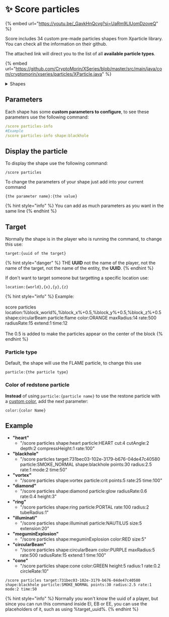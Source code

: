 # ✨    Score particles

{% embed url="https://youtu.be/_GavkHnQcvg?si=UaRm9LlUomDzoveQ" %}

Score includes 34 custom pre-made particles shapes from Xparticle library. You can check all the information on their github.&#x20;

The attached link will direct you to the list of all **available particle types**.

{% embed url="https://github.com/CryptoMorin/XSeries/blob/master/src/main/java/com/cryptomorin/xseries/particles/XParticle.java" %}

<details>

<summary>Shapes</summary>

* &#x20;atom&#x20;
* &#x20;atomic&#x20;
* blackSun&#x20;
* blackhole&#x20;
* cage&#x20;
* chaoticDoublePendulum&#x20;
* circle&#x20;
* circularBeam&#x20;
* cone&#x20;
* crescent&#x20;
* cube&#x20;
* cylinder&#x20;
* diamond&#x20;
* dna&#x20;
* dnaReplication&#x20;
* ellipse&#x20;
* explosionWave&#x20;
* eye&#x20;
* filledCircle&#x20;
* filledCube&#x20;
* flower&#x20;
* guard&#x20;
* heart&#x20;
* helix&#x20;
* hypercube&#x20;
* illuminati&#x20;
* infinity&#x20;
* julia&#x20;
* magicCircles&#x20;
* mandelbrot&#x20;
* meguminExplosion&#x20;
* moveRotatingAround&#x20;
* polygon&#x20;
* rainbow&#x20;
* rectangle&#x20;
* ring&#x20;
* sphere&#x20;
* spikeSphere&#x20;
* spread&#x20;
* star&#x20;
* structuredCube&#x20;
* tesseract&#x20;
* vortex&#x20;
* waveFunction

</details>

## Parameters

Each shape has some **custom parameters to configure**, to see these parameters use the following command:

```yaml
/score particles-info 
#Example
/score particles-info shape:blackhole
```

## Display the particle

To display the shape use the following command:

```
/score particles
```

To change the parameters of your shape just add into your current command

```
{the parameter name}:{the value}
```

{% hint style="info" %}
You can add as much parameters as you want in the same line
{% endhint %}

## Target&#x20;

Normally the shape is in the player who is running the command, to change this use:

```
target:{uuid of the target}
```

{% hint style="danger" %}
THE **UUID** not the name of the player, not the name of the target, not the name of the entity, the **UUID**.
{% endhint %}

If don't want to target someone but targetting a specific location use:

```
location:{world},{x},{y},{z}
```

{% hint style="info" %}
Example:\
\
score particles location:%block\_world%,%block\_x%+0.5,%block\_y%+0.5,%block\_z%+0.5 shape:circularBeam particle:flame color:ORANGE maxRadius:14 rate:500 radiusRate:15 extend:1 time:12\
\
The 0.5 is added to make the particles appear on the center of the block
{% endhint %}

### Particle type

Default, the shape will use the FLAME particle, to change this use

```
particle:{the particle type}
```

### Color of redstone particle

**Instead** of using `particle:{particle name}` to use the restone particle with a [custom color](https://hub.spigotmc.org/javadocs/bukkit/org/bukkit/Color.html), add the next parameter:

```
color:{color Name}
```

## Example

* **"heart"**
  * "/score particles shape:heart particle:HEART cut:4 cutAngle:2 depth:2 compressHeight:1 rate:100"
* **"blackhole"**
  * "/score particles target:731bec03-102e-3179-b676-04de47c40580 particle:SMOKE\_NORMAL shape:blackhole points:30 radius:2.5 rate:1 mode:2 time:50"
* **"vortex"**
  * "/score particles shape:vortex particle:crit points:5 rate:25 time:100"
* **"diamond"**
  * "/score particles shape:diamond particle:glow radiusRate:0.6 rate:0.4 height:3"
* **"ring"**
  * "/score particles shape:ring particle:PORTAL rate:100 radius:2 tubeRadius:1"
* **"illuminati"**
  * "/score particles shape:illuminati particle:NAUTILUS size:5 extension:20"
* **"meguminExplosion"**
  * "/score particles shape:meguminExplosion color:RED size:5"
* **"circularBeam"**
  * "/score particles shape:circularBeam color:PURPLE maxRadius:5 rate:500 radiusRate:15 extend:1 time:100"
* **"cone"**
  * "/score particles shape:cone color:GREEN height:5 radius:1 rate:0.2 circleRate:10"

```
/score particles target:731bec03-102e-3179-b676-04de47c40580 shape:blackhole particle:SMOKE_NORMAL points:30 radius:2.5 rate:1 mode:2 time:50
```

{% hint style="info" %}
Normally you won't know the uuid of a player, but since you can run this command inside EI, EB or EE, you can use the placeholders of it, such as using %target\_uuid%.
{% endhint %}

